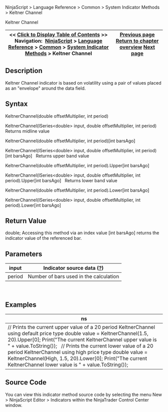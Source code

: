 ﻿
NinjaScript \> Language Reference \> Common \> System Indicator Methods \> Keltner Channel

Keltner Channel

| \<\< [Click to Display Table of Contents](keltner_channel.md) \>\> **Navigation:**     [NinjaScript](ninjascript.md) \> [Language Reference](language_reference_wip.md) \> [Common](common.md) \> [System Indicator Methods](indicators.md) \> Keltner Channel | [Previous page](forecast_oscillator_fosc.md) [Return to chapter overview](indicators.md) [Next page](keyreversaldown.md) |
| --- | --- |
## Description
Keltner Channel indicator is based on volatility using a pair of values placed as an "envelope" around the data field.

## Syntax
KeltnerChannel(double offsetMultiplier, int period)  

KeltnerChannel(ISeries\<double\> input, double offsetMultiplier, int period)
 
Returns midline value  

KeltnerChannel(double offsetMultiplier, int period)\[int barsAgo]  

KeltnerChannel(ISeries\<double\> input, double offsetMultiplier, int period)\[int barsAgo]
 
Returns upper band value  

KeltnerChannel(double offsetMultiplier, int period).Upper\[int barsAgo]  

KeltnerChannel(ISeries\<double\> input, double offsetMultiplier, int period).Upper\[int barsAgo]
 
Returns lower band value  

KeltnerChannel(double offsetMultiplier, int period).Lower\[int barsAgo]  

KeltnerChannel(ISeries\<double\> input, double offsetMultiplier, int period).Lower\[int barsAgo]

## Return Value
double; Accessing this method via an index value \[int barsAgo] returns the indicator value of the referenced bar.

## Parameters

| input | Indicator source data ([?](valid_input_data_for_indicator.md)) |
| --- | --- |
| period | Number of bars used in the calculation |
 
## 
## Examples

| ns |
| --- |
| // Prints the current upper value of a 20 period KeltnerChannel using default price type double value \= KeltnerChannel(1\.5, 20).Upper\[0]; Print("The current KeltnerChannel upper value is " \+ value.ToString());   // Prints the current lower value of a 20 period KeltnerChannel using high price type double value \= KeltnerChannel(High, 1\.5, 20).Lower\[0]; Print("The current KeltnerChannel lower value is " \+ value.ToString()); |

## Source Code
You can view this indicator method source code by selecting the menu New \> NinjaScript Editor \> Indicators within the NinjaTrader Control Center window.

